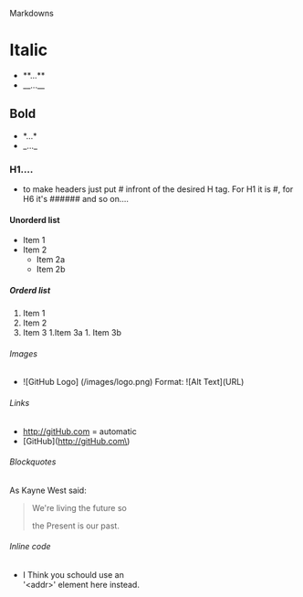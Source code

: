 <span style=“color:#ee82ee>

Markdowns

# Italic
  * \*\*...\*\*
  * \_\_...\_\_

## Bold
  * \*...\*
  * \_...\_
  
### H1....
  * to make headers just put \# infront of the desired H tag. For H1 it is \#, for H6 it's \#\#\#\#\#\# and so on....
  
#### Unorderd list
  * Item 1
  * Item 2
    * Item 2a
    * Item 2b

##### Orderd list
  1. Item 1
  1. Item 2 
  1. Item 3
    1.Item 3a
    1. Item 3b

###### Images
* \!\[GitHub Logo\] \(/images/logo\.png\)
  Format: \!\[Alt Text\]\(URL\)
  
###### Links
* http://gitHub.com \= automatic
* \[GitHub\]\(http://gitHub.com\)


###### Blockquotes
As Kayne West said:
>We're living the future so
>
>the Present is our past.    

###### Inline code
* I Think you schould use an  
\'\<addr\>\' element here instead.

</span>
